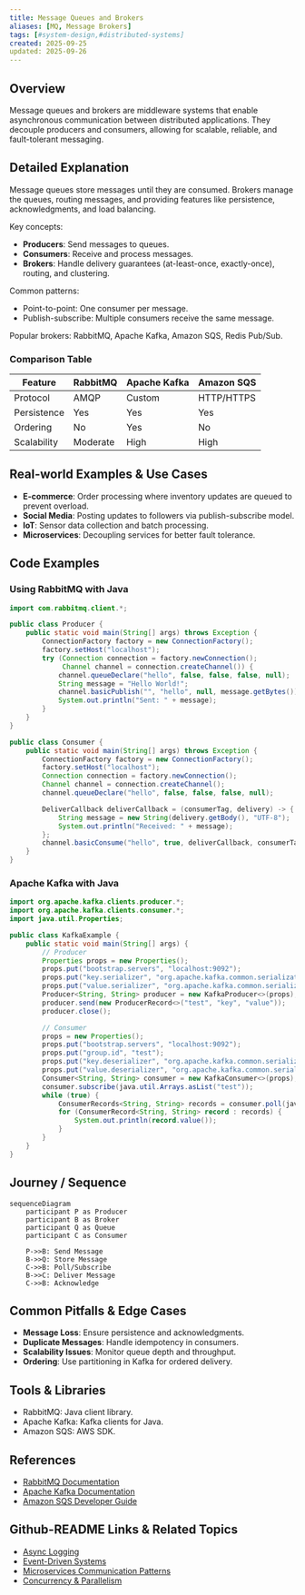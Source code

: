 ```yaml
---
title: Message Queues and Brokers
aliases: [MQ, Message Brokers]
tags: [#system-design,#distributed-systems]
created: 2025-09-25
updated: 2025-09-26
---
```


## Overview

Message queues and brokers are middleware systems that enable asynchronous communication between distributed applications. They decouple producers and consumers, allowing for scalable, reliable, and fault-tolerant messaging.

## Detailed Explanation

Message queues store messages until they are consumed. Brokers manage the queues, routing messages, and providing features like persistence, acknowledgments, and load balancing.

Key concepts:
- **Producers**: Send messages to queues.
- **Consumers**: Receive and process messages.
- **Brokers**: Handle delivery guarantees (at-least-once, exactly-once), routing, and clustering.

Common patterns:
- Point-to-point: One consumer per message.
- Publish-subscribe: Multiple consumers receive the same message.

Popular brokers: RabbitMQ, Apache Kafka, Amazon SQS, Redis Pub/Sub.

### Comparison Table

| Feature          | RabbitMQ | Apache Kafka | Amazon SQS |
|------------------|----------|--------------|------------|
| Protocol        | AMQP     | Custom       | HTTP/HTTPS |
| Persistence     | Yes      | Yes          | Yes        |
| Ordering        | No       | Yes          | No         |
| Scalability     | Moderate | High         | High       |

## Real-world Examples & Use Cases

- **E-commerce**: Order processing where inventory updates are queued to prevent overload.
- **Social Media**: Posting updates to followers via publish-subscribe model.
- **IoT**: Sensor data collection and batch processing.
- **Microservices**: Decoupling services for better fault tolerance.

## Code Examples

### Using RabbitMQ with Java

```java
import com.rabbitmq.client.*;

public class Producer {
    public static void main(String[] args) throws Exception {
        ConnectionFactory factory = new ConnectionFactory();
        factory.setHost("localhost");
        try (Connection connection = factory.newConnection();
             Channel channel = connection.createChannel()) {
            channel.queueDeclare("hello", false, false, false, null);
            String message = "Hello World!";
            channel.basicPublish("", "hello", null, message.getBytes());
            System.out.println("Sent: " + message);
        }
    }
}

public class Consumer {
    public static void main(String[] args) throws Exception {
        ConnectionFactory factory = new ConnectionFactory();
        factory.setHost("localhost");
        Connection connection = factory.newConnection();
        Channel channel = connection.createChannel();
        channel.queueDeclare("hello", false, false, false, null);

        DeliverCallback deliverCallback = (consumerTag, delivery) -> {
            String message = new String(delivery.getBody(), "UTF-8");
            System.out.println("Received: " + message);
        };
        channel.basicConsume("hello", true, deliverCallback, consumerTag -> {});
    }
}
```

### Apache Kafka with Java

```java
import org.apache.kafka.clients.producer.*;
import org.apache.kafka.clients.consumer.*;
import java.util.Properties;

public class KafkaExample {
    public static void main(String[] args) {
        // Producer
        Properties props = new Properties();
        props.put("bootstrap.servers", "localhost:9092");
        props.put("key.serializer", "org.apache.kafka.common.serialization.StringSerializer");
        props.put("value.serializer", "org.apache.kafka.common.serialization.StringSerializer");
        Producer<String, String> producer = new KafkaProducer<>(props);
        producer.send(new ProducerRecord<>("test", "key", "value"));
        producer.close();

        // Consumer
        props = new Properties();
        props.put("bootstrap.servers", "localhost:9092");
        props.put("group.id", "test");
        props.put("key.deserializer", "org.apache.kafka.common.serialization.StringDeserializer");
        props.put("value.deserializer", "org.apache.kafka.common.serialization.StringDeserializer");
        Consumer<String, String> consumer = new KafkaConsumer<>(props);
        consumer.subscribe(java.util.Arrays.asList("test"));
        while (true) {
            ConsumerRecords<String, String> records = consumer.poll(java.time.Duration.ofMillis(100));
            for (ConsumerRecord<String, String> record : records) {
                System.out.println(record.value());
            }
        }
    }
}
```

## Journey / Sequence

```mermaid
sequenceDiagram
    participant P as Producer
    participant B as Broker
    participant Q as Queue
    participant C as Consumer

    P->>B: Send Message
    B->>Q: Store Message
    C->>B: Poll/Subscribe
    B->>C: Deliver Message
    C->>B: Acknowledge
```

## Common Pitfalls & Edge Cases

- **Message Loss**: Ensure persistence and acknowledgments.
- **Duplicate Messages**: Handle idempotency in consumers.
- **Scalability Issues**: Monitor queue depth and throughput.
- **Ordering**: Use partitioning in Kafka for ordered delivery.

## Tools & Libraries

- RabbitMQ: Java client library.
- Apache Kafka: Kafka clients for Java.
- Amazon SQS: AWS SDK.

## References

- [RabbitMQ Documentation](https://www.rabbitmq.com/documentation.html)
- [Apache Kafka Documentation](https://kafka.apache.org/documentation/)
- [Amazon SQS Developer Guide](https://docs.aws.amazon.com/sqs/)

## Github-README Links & Related Topics

- [Async Logging](./async-logging/README.md)
- [Event-Driven Systems](./event-driven-systems/README.md)
- [Microservices Communication Patterns](./microservices-communication-patterns/README.md)
- [Concurrency & Parallelism](./concurrency-parallelism/README.md)